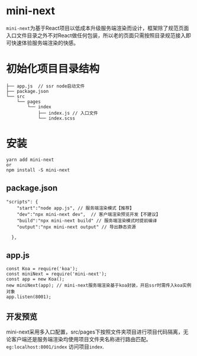 # mini-next
`mini-next`为基于React项目以低成本升级服务端渲染而设计，框架除了规范页面入口文件目录之外不对React做任何包装，所以老的页面只需按照目录规范接入即可快速体验服务端渲染的快感。

# 初始化项目目录结构
```
├── app.js  // ssr node启动文件
├── package.json
└── src
    └── pages
        └── index
            ├── index.js // 入口文件
            └── index.scss

```

# 安装
```
yarn add mini-next 
or
npm install -S mini-next
```

## package.json
```
"scripts": {
    "start":"node app.js", // 服务端渲染模式【推荐】
    "dev":"npx mini-next dev",  // 客户端渲染预览开发【不建议】
    "build":"npx mini-next build" // 服务端渲染模式时提前编译
    "output":"npx mini-next output" // 导出静态资源

  },

```

## app.js
```
const Koa = require('koa');
const miniNext = require('mini-next');
const app = new Koa();
new miniNext(app); // mini-next服务端渲染基于koa封装，开启ssr时需传入koa实例对象
app.listen(8001);

```

## 开发预览
mini-next采用多入口配置，src/pages下按照文件夹项目进行项目代码隔离，无论客户端还是服务端渲染均使用项目文件夹名称进行路由匹配。`eg:localhost:8001/index` 访问项目`index`.